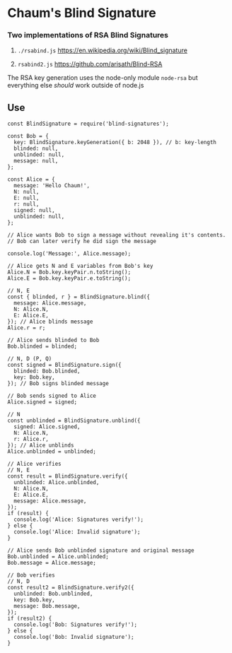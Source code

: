 # Chaum's Blind Signature


### Two implementations of RSA Blind Signatures

1. `./rsabind.js`
https://en.wikipedia.org/wiki/Blind_signature

2. `rsabind2.js`
https://github.com/arisath/Blind-RSA

The RSA key generation uses the node-only module `node-rsa` but everything else *should* work outside of node.js


## Use

```
const BlindSignature = require('blind-signatures');

const Bob = {
  key: BlindSignature.keyGeneration({ b: 2048 }), // b: key-length
  blinded: null,
  unblinded: null,
  message: null,
};

const Alice = {
  message: 'Hello Chaum!',
  N: null,
  E: null,
  r: null,
  signed: null,
  unblinded: null,
};

// Alice wants Bob to sign a message without revealing it's contents.
// Bob can later verify he did sign the message

console.log('Message:', Alice.message);

// Alice gets N and E variables from Bob's key
Alice.N = Bob.key.keyPair.n.toString();
Alice.E = Bob.key.keyPair.e.toString();

// N, E
const { blinded, r } = BlindSignature.blind({
  message: Alice.message,
  N: Alice.N,
  E: Alice.E,
}); // Alice blinds message
Alice.r = r;

// Alice sends blinded to Bob
Bob.blinded = blinded;

// N, D (P, Q)
const signed = BlindSignature.sign({
  blinded: Bob.blinded,
  key: Bob.key,
}); // Bob signs blinded message

// Bob sends signed to Alice
Alice.signed = signed;

// N
const unblinded = BlindSignature.unblind({
  signed: Alice.signed,
  N: Alice.N,
  r: Alice.r,
}); // Alice unblinds
Alice.unblinded = unblinded;

// Alice verifies
// N, E
const result = BlindSignature.verify({
  unblinded: Alice.unblinded,
  N: Alice.N,
  E: Alice.E,
  message: Alice.message,
});
if (result) {
  console.log('Alice: Signatures verify!');
} else {
  console.log('Alice: Invalid signature');
}

// Alice sends Bob unblinded signature and original message
Bob.unblinded = Alice.unblinded;
Bob.message = Alice.message;

// Bob verifies
// N, D
const result2 = BlindSignature.verify2({
  unblinded: Bob.unblinded,
  key: Bob.key,
  message: Bob.message,
});
if (result2) {
  console.log('Bob: Signatures verify!');
} else {
  console.log('Bob: Invalid signature');
}
```
